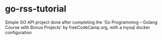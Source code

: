 # go-rss-tutorial
Simple GO API project done after completing the 'Go Programming – Golang Course with Bonus Projects' by freeCodeCamp.org, with a mysql docker configuration
